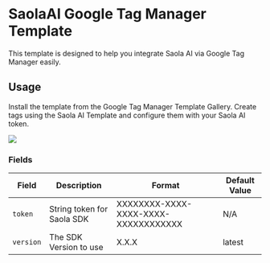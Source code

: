 # SaolaAI Google Tag Manager Template

This template is designed to help you integrate Saola AI via Google Tag Manager easily.

## Usage

Install the template from the Google Tag Manager Template Gallery. Create tags using the Saola AI Template and configure them with your Saola AI token.

![](https://github.com/user-attachments/assets/20064c24-fd99-4dca-81c6-25f54bbc1cf6)

### Fields

| Field     | Description                | Format                               | Default Value |
| --------- | -------------------------- | ------------------------------------ | ------------- |
| `token`   | String token for Saola SDK | XXXXXXXX-XXXX-XXXX-XXXX-XXXXXXXXXXXX | N/A           |
| `version` | The SDK Version to use     | X.X.X                                | latest        |
